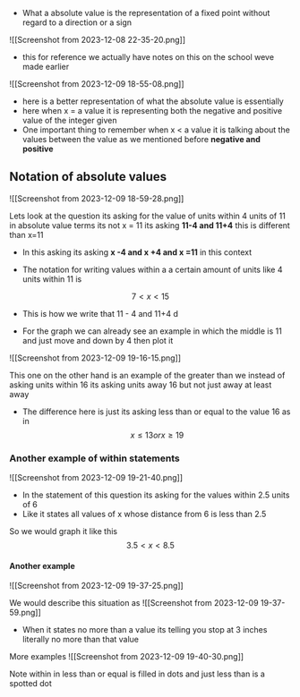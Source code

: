 - What a absolute value is the representation of a  fixed point without regard to a direction or a sign 

![[Screenshot from 2023-12-08 22-35-20.png]]


-  this for reference we actually have notes on this on the school weve made earlier 

![[Screenshot from 2023-12-09 18-55-08.png]]
- here is a better representation of what the absolute value is essentially 
- here when x = a value it is representing both the negative and positive value of the integer given
- One important thing to remember when x < a value it is talking about the values between the value as we mentioned before **negative and positive** 

## Notation of absolute values

![[Screenshot from 2023-12-09 18-59-28.png]]

Lets look at the question its asking for the value of units within 4 units of 11 in absolute value terms its not x = 11 its asking **11-4 and 11+4** this is different than x=11

- In this asking its asking **x -4 and x +4 and x =11** in this context 

- The notation for writing values within a a certain amount of units like 4 units within 11 is 

$$7<x<15$$

- This is how we write that 11 - 4 and 11+4 d

- For the graph we can already see an example in which the middle is 11 and just move and down by 4 then plot it 

![[Screenshot from 2023-12-09 19-16-15.png]]

This one on the other hand is an example of the greater than we instead of asking units within 16 its asking units away 16 but not just away at least away 

- The difference here is just its asking less than or equal to the value 16 as in 
$$x\le13 {or} x\ge19$$

### Another example of within statements

![[Screenshot from 2023-12-09 19-21-40.png]]

- In the statement of this question its asking for the values within 2.5 units of 6
- Like it states all values of x whose distance from 6 is less than 2.5

So we would graph it like this $$3.5<x<8.5$$
#### Another example
![[Screenshot from 2023-12-09 19-37-25.png]]

We would describe this situation as 
![[Screenshot from 2023-12-09 19-37-59.png]]
- When it states no more than a value its telling you stop at 3 inches literally no more than that value 

More examples 
![[Screenshot from 2023-12-09 19-40-30.png]]

Note within in less than or equal is filled in dots and just less than is a spotted dot 
